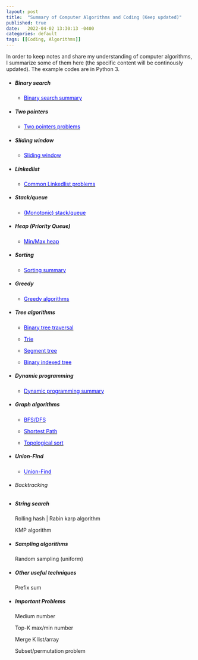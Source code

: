```yaml
---
layout: post
title:  "Summary of Computer Algorithms and Coding (Keep updated)"
published: true
date:   2022-04-02 13:30:13 -0400
categories: default
tags: [[Coding, Algorithms]]
---
```

In order to keep notes and share my understanding of computer algorithms, I summarize some of them here (the specific content will be continously updated). The example codes are in Python 3.
 
 
 * ##### Binary search
     * [<span style="color:blue;"> Binary search summary </span>](https://github.com/windhaunting/Algorithm_Coding_Summary/blob/main/binary_search.md)

 * #####  Two pointers
     * [<span style="color:blue;"> Two pointers problems </span>](https://github.com/windhaunting/Algorithm_Coding_Summary/blob/main/two_pointers.md)

 * #####  Sliding window
     * [<span style="color:blue;"> Sliding window </span>](https://github.com/windhaunting/Algorithm_Coding_Summary/blob/main/sliding_window.md)


 * ##### Linkedlist
     * [<span style="color:blue;"> Common Linkedlist problems </span>](https://github.com/windhaunting/Algorithm_Coding_Summary/blob/main/linked_list.md)


 * ##### Stack/queue 
      * [<span style="color:blue;"> (Monotonic) stack/queue </span>](https://github.com/windhaunting/Algorithm_Coding_Summary/blob/main/stack-queue.md)

  
 * ##### Heap (Priority Queue)
      * [<span style="color:blue;"> Min/Max heap </span>](https://github.com/windhaunting/Algorithm_Coding_Summary/blob/main/heap.md)

 * ##### Sorting
      * [<span style="color:blue;"> Sorting summary </span>](https://github.com/windhaunting/Algorithm_Coding_Summary/blob/main/sorting.md)


 * ##### Greedy
      * [<span style="color:blue;"> Greedy algorithms </span>](https://github.com/windhaunting/Algorithm_Coding_Summary/blob/main/greedy.md)

 * ##### Tree algorithms
      * [<span style="color:blue;"> Binary tree traversal </span>](https://github.com/windhaunting/Algorithm_Coding_Summary/blob/main/tree_traversal.md)

      * [<span style="color:blue;"> Trie </span>](https://github.com/windhaunting/Algorithm_Coding_Summary/blob/main/trie.md)

      * [<span style="color:blue;"> Segment tree </span>](https://github.com/windhaunting/Algorithm_Coding_Summary/blob/main/segment_tree.md)

      * [<span style="color:blue;"> Binary indexed tree</span>](https://github.com/windhaunting/Algorithm_Coding_Summary/blob/main/binary_indexed_tree.md)


* ##### Dynamic programming

     * [<span style="color:blue;"> Dynamic programming summary</span>](  https://github.com/windhaunting/Algorithm_Coding_Summary/blob/main/Dynamic_programming.md)


* ##### Graph algorithms
     * [<span style="color:blue;"> BFS/DFS</span>](https://github.com/windhaunting/Algorithm_Coding_Summary/blob/main/BFS_DFS.md)
  
     * [<span style="color:blue;"> Shortest Path </span>](https://github.com/windhaunting/Algorithm_Coding_Summary/blob/main/shortest_path.md)
 
     * [<span style="color:blue;"> Topological sort </span>](https://github.com/windhaunting/Algorithm_Coding_Summary/blob/main/topological_sort.md)



* ##### Union-Find
     * [<span style="color:blue;"> Union-Find </span>](https://github.com/windhaunting/Algorithm_Coding_Summary/blob/main/union-find.md)


* ###### Backtracking


* ##### String search
  Rolling hash | Rabin karp algorithm

  KMP algorithm

* ##### Sampling algorithms
    Random sampling (uniform)

* ##### Other useful techniques

  Prefix sum 

* ##### Important Problems

  Medium number

  Top-K max/min number

  Merge K list/array


  Subset/permutation problem

